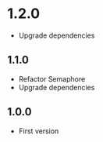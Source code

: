 # 1.2.0
+ Upgrade dependencies

## 1.1.0
+ Refactor Semaphore
+ Upgrade dependencies

## 1.0.0
+ First version